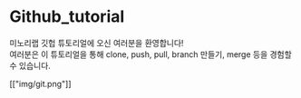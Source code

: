 # Github_tutorial  
  
미노리랩 깃헙 튜토리얼에 오신 여러분을 환영합니다!  
여러분은 이 튜토리얼을 통해 clone, push, pull, branch 만들기, merge 등을 경험할 수 있습니다.  

[["img/git.png"]]
